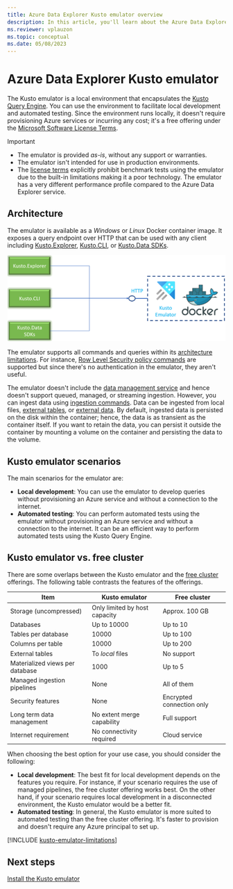 ```yaml
---
title: Azure Data Explorer Kusto emulator overview
description: In this article, you'll learn about the Azure Data Explorer Kusto emulator
ms.reviewer: vplauzon
ms.topic: conceptual
ms.date: 05/08/2023
---
```

# Azure Data Explorer Kusto emulator

The Kusto emulator is a local environment that encapsulates the [Kusto Query Engine](engine.md). You can use the environment to facilitate local development and automated testing. Since the environment runs locally, it doesn't require provisioning Azure services or incurring any cost; it's a free offering under the [Microsoft Software License Terms](https://aka.ms/adx.emulator.license).

> [!IMPORTANT]
>
> - The emulator is provided *as-is*, without any support or warranties.
> - The emulator isn't intended for use in production environments.
> - The [license terms](https://aka.ms/adx.emulator.license) explicitly prohibit benchmark tests using the emulator due to the built-in limitations making it a poor technology. The emulator has a very different performance profile compared to the Azure Data Explorer service.

## Architecture

The emulator is available as a *Windows* or *Linux* Docker container image. It exposes a query endpoint over HTTP that can be used with any client including [Kusto.Explorer](kusto/tools/kusto-explorer-using.md), [Kusto.CLI](kusto/tools/kusto-cli.md), or [Kusto.Data SDKs](kusto/api/netfx/about-kusto-data.md).

![Schematic representation of Kusto emulator architecture.](media/kusto-emulator/kusto-emulator-architecture.png)

The emulator supports all commands and queries within its [architecture limitations](#limitations). For instance, [Row Level Security policy commands](kusto/management/rowlevelsecuritypolicy.md) are supported but since there's no authentication in the emulator, they aren't useful.

The emulator doesn't include the [data management service](ingest-data-overview.md) and hence doesn't support queued, managed, or streaming ingestion. However, you can ingest data using [ingestion commands](kusto/management/data-ingestion/ingest-from-query.md). Data can be ingested from local files, [external tables](kusto/query/schema-entities/externaltables.md), or [external data](kusto/query/externaldata-operator.md?pivots=azuredataexplorer). By default, ingested data is persisted on the disk within the container; hence, the data is as transient as the container itself. If you want to retain the data, you can persist it outside the container by mounting a volume on the container and persisting the data to the volume.

## Kusto emulator scenarios

The main scenarios for the emulator are:

- **Local development**: You can use the emulator to develop queries without provisioning an Azure service and without a connection to the internet.
- **Automated testing**: You can perform automated tests using the emulator without provisioning an Azure service and without a connection to the internet. It can be an efficient way to perform automated tests using the Kusto Query Engine.

## Kusto emulator vs. free cluster

There are some overlaps between the Kusto emulator and the [free cluster](start-for-free.md) offerings.  The following table contrasts the features of the offerings.

| Item | Kusto emulator | Free cluster |
|--|--|--|
| Storage (uncompressed) | Only limited by host capacity | Approx. 100 GB |
| Databases | Up to 10000 | Up to 10 |
| Tables per database | 10000 | Up to 100 |
| Columns per table | 10000 | Up to 200 |
| External tables | To *local* files | No support |
| Materialized views per database | 1000 | Up to 5 |
| Managed ingestion pipelines | None | All of them |
| Security features | None | Encrypted connection only |
| Long term data management | No extent merge capability | Full support |
| Internet requirement | No connectivity required | Cloud service |

When choosing the best option for your use case, you should consider the following:

- **Local development**: The best fit for local development depends on the features you require. For instance, if your scenario requires the use of managed pipelines, the free cluster offering works best. On the other hand, if your scenario requires local development in a disconnected environment, the Kusto emulator would be a better fit.
- **Automated testing**: In general, the Kusto emulator is more suited to automated testing than the free cluster offering.  It's faster to provision and doesn't require any Azure principal to set up.

[!INCLUDE [kusto-emulator-limitations](includes/kusto-emulator-limitations.md)]

## Next steps

[Install the Kusto emulator](kusto-emulator-install.md)
